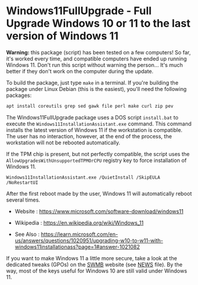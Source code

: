 # Windows11FullUpgrade - Full Upgrade Windows 10 or 11 to the last version of Windows 11

**Warning:** this package (script) has been tested on a few computers!
So far, it's worked every time, and compatible computers have ended up running Windows 11.
Don't run this script without warning the person...
It's much better if they don't work on the computer during the update.

To build the package, just type `make` in a terminal.
If you're building the package under Linux Debian (this is the easiest), you'll need the following packages:

```bash
apt install coreutils grep sed gawk file perl make curl zip pev
```

The Windows11FullUpgrade package uses a DOS script `install.bat` to execute the `Windows11InstallationAssistant.exe` command.
This command installs the latest version of Windows 11 if the workstation is compatible.
The user has no interaction, however, at the end of the process, the workstation will not be rebooted automatically. 

If the TPM chip is present, but not perfectly compatible,
the script uses the `AllowUpgradesWithUnsupportedTPMOrCPU` registry key to force installation of Windows 11.

```dos
Windows11InstallationAssistant.exe /QuietInstall /SkipEULA /NoRestartUI 
```

After the first reboot made by the user, Windows 11 will automatically reboot several times.

* Website : https://www.microsoft.com/software-download/windows11
* Wikipedia : https://en.wikipedia.org/wiki/Windows_11

* See Also : https://learn.microsoft.com/en-us/answers/questions/1020951/upgrading-w10-to-w11-with-windows11installationass?page=1#answer-1021082

If you want to make Windows 11 a little more secure, 
take a look at the dedicated tweaks (GPOs) on the [SWMB](https://gitlab.in2p3.fr/resinfo-gt/swmb/resinfo-swmb) website
(see [NEWS](https://gitlab.in2p3.fr/resinfo-gt/swmb/resinfo-swmb/-/blob/master/NEWS.md) file).
By the way, most of the keys useful for Windows 10 are still valid under Windows 11.
